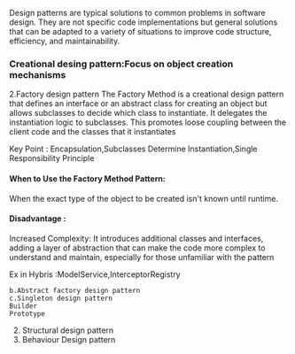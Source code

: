 Design patterns are typical solutions to common problems in software design. They are not specific code implementations but general solutions that can be adapted to a variety of situations to improve code structure, efficiency, 
and maintainability.

### Creational desing pattern:Focus on object creation mechanisms

2.Factory design pattern
The Factory Method is a creational design pattern that defines an interface or an abstract class for creating an object but allows 
subclasses to decide which class to instantiate. It delegates the instantiation logic to subclasses.
This promotes loose coupling between the client code and the classes that it instantiates

Key Point : Encapsulation,Subclasses Determine Instantiation,Single Responsibility Principle

#### When to Use the Factory Method Pattern:

When the exact type of the object to be created isn't known until runtime.

#### Disadvantage :

Increased Complexity: It introduces additional classes and interfaces, adding a layer of abstraction that can make the code more complex to understand and maintain, especially for those unfamiliar with the pattern

Ex in Hybris :ModelService,InterceptorRegistry

    b.Abstract factory design pattern
    c.Singleton design pattern
    Builder
    Prototype
2. Structural design pattern
3. Behaviour Design pattern

